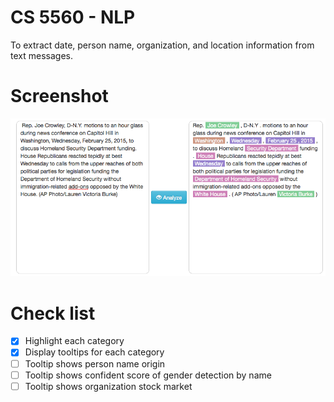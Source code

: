 # CS 5560 - NLP

To extract date, person name, organization, and location information from text messages.

# Screenshot

![Alt text](https://raw.githubusercontent.com/cnsgcu/CS5560/master/screenshot/demo.png "Demo")

# Check list
- [x] Highlight each category
- [x] Display tooltips for each category
- [ ] Tooltip shows person name origin
- [ ] Tooltip shows confident score of gender detection by name
- [ ] Tooltip shows organization stock market